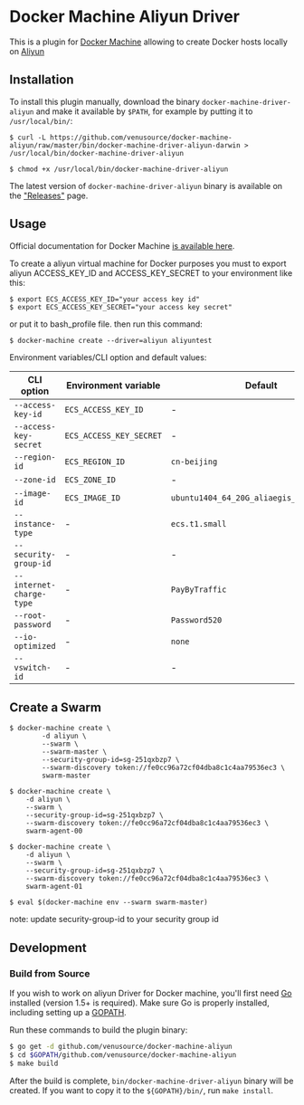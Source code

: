 # Docker Machine Aliyun Driver

This is a plugin for [Docker Machine](https://docs.docker.com/machine/) allowing
to create Docker hosts locally on [Aliyun](http://www.aliyun.com/)


## Installation

To install this plugin manually, download the binary `docker-machine-driver-aliyun`
and  make it available by `$PATH`, for example by putting it to `/usr/local/bin/`:

```console
$ curl -L https://github.com/venusource/docker-machine-aliyun/raw/master/bin/docker-machine-driver-aliyun-darwin > /usr/local/bin/docker-machine-driver-aliyun

$ chmod +x /usr/local/bin/docker-machine-driver-aliyun
```

The latest version of `docker-machine-driver-aliyun` binary is available on
the ["Releases"](https://github.com/venusource/docker-machine-aliyun/releases) page.

## Usage
Official documentation for Docker Machine [is available here](https://docs.docker.com/machine/).

To create a aliyun virtual machine for Docker purposes 
you must to export aliyun ACCESS_KEY_ID and ACCESS_KEY_SECRET to your environment like this:

```console
$ export ECS_ACCESS_KEY_ID="your access key id"
$ export ECS_ACCESS_KEY_SECRET="your access key secret"
```
or put it to bash_profile file.
then run this command:

```console
$ docker-machine create --driver=aliyun aliyuntest
```

Environment variables/CLI option and default values:

| CLI option                    | Environment variable        | Default                                   |
|-------------------------------|-----------------------------|-------------------------------------------|
| `--access-key-id`             | `ECS_ACCESS_KEY_ID`         | -                                         |
| `--access-key-secret`         | `ECS_ACCESS_KEY_SECRET`     | -                                         |
| `--region-id`                 | `ECS_REGION_ID`             | `cn-beijing`                              |
| `--zone-id`                   | `ECS_ZONE_ID`               | -                                         |
| `--image-id`                  | `ECS_IMAGE_ID`              | `ubuntu1404_64_20G_aliaegis_20150325.vhd` |
| `--instance-type`             | -                           | `ecs.t1.small`                            |
| `--security-group-id`         | -                           | -                                         |
| `--internet-charge-type`      | -                           | `PayByTraffic`                            |
| `--root-password`             | -                           | `Password520`                             |
| `--io-optimized`              | -                           | `none`                                    |
| `--vswitch-id`                | -                           | -                                         |


## Create a Swarm

``` console
$ docker-machine create \
        -d aliyun \
        --swarm \
        --swarm-master \
        --security-group-id=sg-251qxbzp7 \
        --swarm-discovery token://fe0cc96a72cf04dba8c1c4aa79536ec3 \
        swarm-master

$ docker-machine create \
    -d aliyun \
    --swarm \
    --security-group-id=sg-251qxbzp7 \
    --swarm-discovery token://fe0cc96a72cf04dba8c1c4aa79536ec3 \
    swarm-agent-00

$ docker-machine create \
    -d aliyun \
    --swarm \
    --security-group-id=sg-251qxbzp7 \
    --swarm-discovery token://fe0cc96a72cf04dba8c1c4aa79536ec3 \
    swarm-agent-01

$ eval $(docker-machine env --swarm swarm-master)
```
note: update security-group-id to your security group id 

## Development

### Build from Source
If you wish to work on aliyun Driver for Docker machine, you'll first need
[Go](http://www.golang.org) installed (version 1.5+ is required).
Make sure Go is properly installed, including setting up a [GOPATH](http://golang.org/doc/code.html#GOPATH).

Run these commands to build the plugin binary:

```bash
$ go get -d github.com/venusource/docker-machine-aliyun
$ cd $GOPATH/github.com/venusource/docker-machine-aliyun
$ make build
```

After the build is complete, `bin/docker-machine-driver-aliyun` binary will
be created. If you want to copy it to the `${GOPATH}/bin/`, run `make install`.

